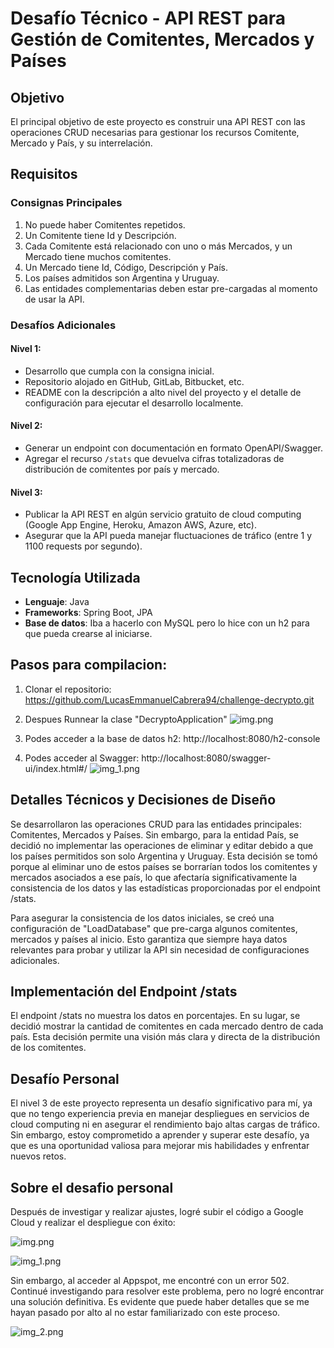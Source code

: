 # Desafío Técnico - API REST para Gestión de Comitentes, Mercados y Países

## Objetivo
El principal objetivo de este proyecto es construir una API REST con las operaciones CRUD necesarias para gestionar los recursos Comitente, Mercado y País, y su interrelación.

## Requisitos

### Consignas Principales
1. No puede haber Comitentes repetidos.
2. Un Comitente tiene Id y Descripción.
3. Cada Comitente está relacionado con uno o más Mercados, y un Mercado tiene muchos comitentes.
4. Un Mercado tiene Id, Código, Descripción y País.
5. Los países admitidos son Argentina y Uruguay.
6. Las entidades complementarias deben estar pre-cargadas al momento de usar la API.

### Desafíos Adicionales
#### Nivel 1:
- Desarrollo que cumpla con la consigna inicial.
- Repositorio alojado en GitHub, GitLab, Bitbucket, etc.
- README con la descripción a alto nivel del proyecto y el detalle de configuración para ejecutar el desarrollo localmente.

#### Nivel 2:
- Generar un endpoint con documentación en formato OpenAPI/Swagger.
- Agregar el recurso `/stats` que devuelva cifras totalizadoras de distribución de comitentes por país y mercado.

#### Nivel 3:
- Publicar la API REST en algún servicio gratuito de cloud computing (Google App Engine, Heroku, Amazon AWS, Azure, etc).
- Asegurar que la API pueda manejar fluctuaciones de tráfico (entre 1 y 1100 requests por segundo).

## Tecnología Utilizada
- **Lenguaje**: Java
- **Frameworks**: Spring Boot, JPA
- **Base de datos**: Iba a hacerlo con MySQL pero lo hice con un h2 para que pueda crearse al iniciarse.

## Pasos para compilacion:
1. Clonar el repositorio:
https://github.com/LucasEmmanuelCabrera94/challenge-decrypto.git

2. Despues Runnear la clase "DecryptoApplication"
![img.png](src/main/resources/images/img.png)

3. Podes acceder a la base de datos h2:
http://localhost:8080/h2-console

4. Podes acceder al Swagger:
http://localhost:8080/swagger-ui/index.html#/
![img_1.png](src/main/resources/images/img_1.png)

## Detalles Técnicos y Decisiones de Diseño
Se desarrollaron las operaciones CRUD para las entidades principales: Comitentes, Mercados y Países. Sin embargo, para la entidad País, se decidió no implementar las operaciones de eliminar y editar debido a que los países permitidos son solo Argentina y Uruguay. Esta decisión se tomó porque al eliminar uno de estos países se borrarían todos los comitentes y mercados asociados a ese país, lo que afectaría significativamente la consistencia de los datos y las estadísticas proporcionadas por el endpoint /stats.

Para asegurar la consistencia de los datos iniciales, se creó una configuración de "LoadDatabase" que pre-carga algunos comitentes, mercados y países al inicio. Esto garantiza que siempre haya datos relevantes para probar y utilizar la API sin necesidad de configuraciones adicionales.

## Implementación del Endpoint /stats
El endpoint /stats no muestra los datos en porcentajes. En su lugar, se decidió mostrar la cantidad de comitentes en cada mercado dentro de cada país. Esta decisión permite una visión más clara y directa de la distribución de los comitentes.

## Desafío Personal

El nivel 3 de este proyecto representa un desafío significativo para mí, ya que no tengo experiencia previa en manejar despliegues en servicios de cloud computing ni en asegurar el rendimiento bajo altas cargas de tráfico. Sin embargo, estoy comprometido a aprender y superar este desafío, ya que es una oportunidad valiosa para mejorar mis habilidades y enfrentar nuevos retos.

## Sobre el desafio personal

Después de investigar y realizar ajustes, logré subir el código a Google Cloud y realizar el despliegue con éxito:

![img.png](src/main/resources/images/img_3.png)

![img_1.png](src/main/resources/images/img_4.png)

Sin embargo, al acceder al Appspot, me encontré con un error 502. Continué investigando para resolver este problema, pero no logré encontrar una solución definitiva. Es evidente que puede haber detalles que se me hayan pasado por alto al no estar familiarizado con este proceso.


![img_2.png](src/main/resources/images/img_2.png)
